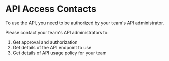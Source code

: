 # API Access Contacts

To use the API, you need to be authorized by your team's API administrator.

Please contact your team's API administrators to:
1. Get approval and authorization
2. Get details of the API endpoint to use
3. Get details of API usage policy for your team
